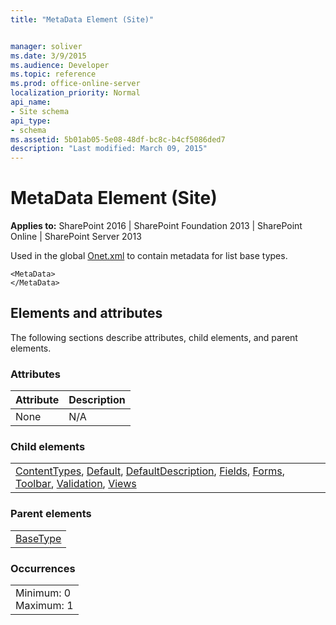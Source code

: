 ```yaml
---
title: "MetaData Element (Site)"


manager: soliver
ms.date: 3/9/2015
ms.audience: Developer
ms.topic: reference
ms.prod: office-online-server
localization_priority: Normal
api_name:
- Site schema
api_type:
- schema
ms.assetid: 5b01ab05-5e08-48df-bc8c-b4cf5086ded7
description: "Last modified: March 09, 2015"
---
```


# MetaData Element (Site)

 
  
 **Applies to:** SharePoint 2016 | SharePoint Foundation 2013 | SharePoint Online | SharePoint Server 2013
  
Used in the global [Onet.xml](http://msdn.microsoft.com/library/b99d6657-d9ae-4135-a43c-c58cdfcdc6c1%28Office.15%29.aspx) to contain metadata for list base types. 
  
```
<MetaData>
</MetaData>
```

## Elements and attributes

The following sections describe attributes, child elements, and parent elements.

### Attributes

|**Attribute**|**Description**|
|:-----|:-----|
|None  <br/> |N/A  <br/> |
   
### Child elements

||
|:-----|
|[ContentTypes](contenttypes-element-list.md), [Default](default-element-listform.md), [DefaultDescription](defaultdescription-element-list.md), [Fields](fields-element-list.md), [Forms](forms-element-list.md), [Toolbar](toolbar-element-list.md), [Validation](validation-element-list.md), [Views](views-element-list.md)|
   
### Parent elements

||
|:-----|
|[BaseType](basetype-element-site.md)|
   
### Occurrences

||
|:-----|
|Minimum: 0  <br/> Maximum: 1  <br/> |
   


